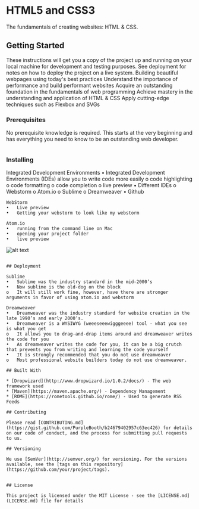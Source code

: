 # HTML5 and CSS3

The fundamentals of creating websites: HTML & CSS.

## Getting Started

These instructions will get you a copy of the project up and running on your local machine for development and testing purposes. See deployment for notes on how to deploy the project on a live system.
Building beautiful webpages using today's best practices
Understand the importance of performance and build performant websites
Acquire an outstanding foundation in the fundamentals of web programming
Achieve mastery in the understanding and application of HTML & CSS
Apply cutting-edge techniques such as Flexbox and SVGs

### Prerequisites

No prerequisite knowledge is required. This starts at the very beginning and has everything you need to know to be an outstanding web developer.
```
```

### Installing

Integrated Development Environments
•	Integrated Development Environments (IDEs) allow you to write code more easily
o	code highlighting
o	code formatting
o	code completion
o	live preview
•	Different IDEs
o	Webstorm
o	Atom.io
o	Sublime
o	Dreamweaver
•	Github

```
WebStorm
•	Live preview
•	Getting your webstorm to look like my webstorm
```
```
Atom.io
•	running from the command line on Mac
•	opening your project folder
•	live preview

```
![alt text](screenshots/screenshots.png "Description goes here")
```

## Deployment

Sublime
•	Sublime was the industry standard in the mid-2000’s
•	Now sublime is the old-dog on the block
o	It will still work fine, however, have there are stronger arguments in favor of using atom.io and webstorm

Dreamweaver
•	Dreamweaver was the industry standard for website creation in the late 1990’s and early 2000’s.
•	Dreamweaver is a WYSIWYG (weeeseeewigggeeee) tool - what you see is what you get
o	It allows you to drag-and-drap items around and dreamweaver writes the code for you
•	As dreamweaver writes the code for you, it can be a big crutch that prevents you from writing and learning the code yourself
•	It is strongly recommended that you do not use dreamweaver
o	Most professional website builders today do not use dreamweaver.

## Built With

* [Dropwizard](http://www.dropwizard.io/1.0.2/docs/) - The web framework used
* [Maven](https://maven.apache.org/) - Dependency Management
* [ROME](https://rometools.github.io/rome/) - Used to generate RSS Feeds

## Contributing

Please read [CONTRIBUTING.md](https://gist.github.com/PurpleBooth/b24679402957c63ec426) for details on our code of conduct, and the process for submitting pull requests to us.

## Versioning

We use [SemVer](http://semver.org/) for versioning. For the versions available, see the [tags on this repository](https://github.com/your/project/tags). 


## License

This project is licensed under the MIT License - see the [LICENSE.md](LICENSE.md) file for details

